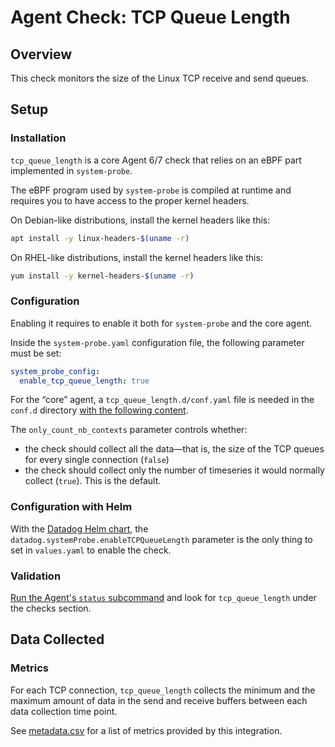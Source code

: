 # Agent Check: TCP Queue Length

## Overview

This check monitors the size of the Linux TCP receive and send queues.

## Setup

### Installation

`tcp_queue_length` is a core Agent 6/7 check that relies on an eBPF part implemented in `system-probe`.

The eBPF program used by `system-probe` is compiled at runtime and requires you to have access to the proper kernel headers.

On Debian-like distributions, install the kernel headers like this:
```sh
apt install -y linux-headers-$(uname -r)
```

On RHEL-like distributions, install the kernel headers like this:
```sh
yum install -y kernel-headers-$(uname -r)
```

### Configuration

Enabling it requires to enable it both for `system-probe` and the core agent.

Inside the `system-probe.yaml` configuration file, the following parameter must be set:
```yaml
system_probe_config:
  enable_tcp_queue_length: true
```

For the “core” agent, a `tcp_queue_length.d/conf.yaml` file is needed in the `conf.d` directory [with the following content][1].

The `only_count_nb_contexts` parameter controls whether:
* the check should collect all the data—that is, the size of the TCP queues for every single connection (`false`)
* the check should collect only the number of timeseries it would normally collect (`true`). This is the default.

### Configuration with Helm

With the [Datadog Helm chart][2], the `datadog.systemProbe.enableTCPQueueLength` parameter is the only thing to set in `values.yaml` to enable the check.

### Validation

[Run the Agent's `status` subcommand][3] and look for `tcp_queue_length` under the checks section.

## Data Collected

### Metrics

For each TCP connection, `tcp_queue_length` collects the minimum and the maximum amount of data in the send and receive buffers between each data collection time point.

See [metadata.csv][4] for a list of metrics provided by this integration.


[1]: https://github.com/DataDog/datadog-agent/blob/master/cmd/agent/dist/conf.d/tcp_queue_length.d/conf.yaml.example
[2]: https://github.com/helm/charts/tree/master/stable/datadog
[3]: https://docs.datadoghq.com/agent/guide/agent-commands/#start-stop-and-restart-the-agent
[4]: https://github.com/DataDog/integrations-core/blob/master/tcp_queue_length/metadata.csv
